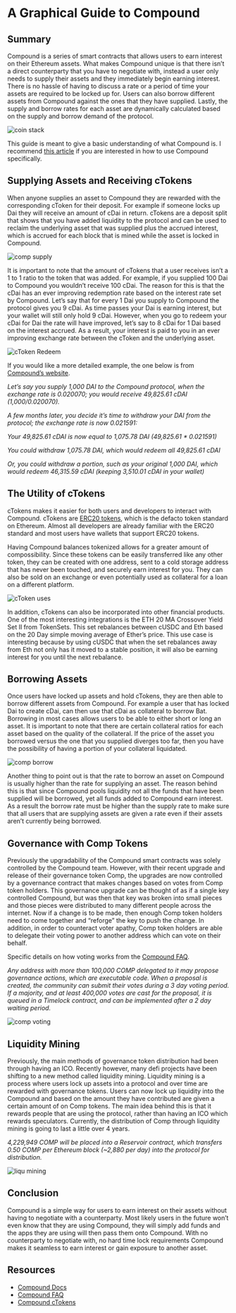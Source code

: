 # A Graphical Guide to Compound

## Summary
Compound is a series of smart contracts that allows users to earn interest on their Ethereum assets. What makes Compound unique is that there isn’t a direct counterparty that you have to negotiate with, instead a user only needs to supply their assets and they immediately begin earning interest. There is no hassle of having to discuss a rate or a period of time your assets are required to be locked up for. Users can also borrow different assets from Compound against the ones that they have supplied. Lastly, the supply and borrow rates for each asset are dynamically calculated based on the supply and borrow demand of the protocol.

![coin stack](/docs/assets/images/compound_guide/coin_stack.jpg)

This guide is meant to give a basic understanding of what Compound is. I recommend [this article](https://medium.com/compound-finance/the-compound-guide-to-supplying-borrowing-crypto-assets-94821f2950a0) if you are interested in how to use Compound specifically.

## Supplying Assets and Receiving cTokens 
When anyone supplies an asset to Compound they are rewarded with the corresponding cToken for their deposit. For example if someone locks up Dai they will receive an amount of cDai in return. cTokens are a deposit split that shows that you have added liquidity to the protocol and can be used to reclaim the underlying asset that was supplied plus the accrued interest, which is accrued for each block that is mined while the asset is locked in Compound.

![comp supply](/docs/assets/images/compound_guide/comp_supply.png)

It is important to note that the amount of cTokens that a user receives isn’t a 1 to 1 ratio to the token that was added. For example, if you supplied 100 Dai to Compound you wouldn’t receive 100 cDai. The reason for this is that the cDai has an ever improving redemption rate based on the interest rate set by Compound. Let’s say that for every 1 Dai you supply to Compound the protocol gives you 9 cDai. As time passes your Dai is earning interest, but your wallet will still only hold 9 cDai. However, when you go to redeem your cDai for Dai the rate will have improved, let’s say to 8 cDai for 1 Dai based on the interest accrued. As a result, your interest is paid to you in an ever improving exchange rate between the cToken and the underlying asset. 

![cToken Redeem](/docs/assets/images/compound_guide/cToken_redeem.png)

If you would like a more detailed example, the one below is from [Compound’s website](https://compound.finance/ctokens). 

_Let’s say you supply 1,000 DAI to the Compound protocol, when the exchange rate is 0.020070; you would receive 49,825.61 cDAI (1,000/0.020070)._

_A few months later, you decide it’s time to withdraw your DAI from the protocol; the exchange rate is now 0.021591:_

_Your 49,825.61 cDAI is now equal to 1,075.78 DAI (49,825.61 * 0.021591)_

_You could withdraw 1,075.78 DAI, which would redeem all 49,825.61 cDAI_

_Or, you could withdraw a portion, such as your original 1,000 DAI, which would redeem 46,315.59 cDAI (keeping 3,510.01 cDAI in your wallet)_


## The Utility of cTokens 

cTokens makes it easier for both users and developers to interact with Compound. cTokens are [ERC20 tokens](https://docs.ethhub.io/guides/a-straightforward-guide-erc20-tokens/), which is the defacto token standard on Ethereum. Almost all developers are already familiar with the ERC20 standard and most users have wallets that support ERC20 tokens. 

Having Compound balances tokenized allows for a greater amount of compossibility. Since these tokens can be easily transferred like any other token, they can be created with one address, sent to a cold storage address that has never been touched, and securely earn interest for you. They can also be sold on an exchange or even potentially used as collateral for a loan on a different platform. 

![cToken uses](/docs/assets/images/compound_guide/cToken_uses.png)

In addition, cTokens can also be incorporated into other financial products. One of the most interesting integrations is the ETH 20 MA Crossover Yield Set II from TokenSets. This set rebalances between cUSDC and Eth based on the 20 Day simple moving average of Ether’s price. This use case is interesting because by using cUSDC that when the set rebalances away from Eth not only has it moved to a stable position, it will also be earning interest for you until the next rebalance. 

## Borrowing Assets
Once users have locked up assets and hold cTokens, they are then able to borrow different assets from Compound. For example a user that has locked Dai to create cDai, can then use that cDai as collateral to borrow Bat. Borrowing in most cases allows users to be able to either short or long an asset. It is important to note that there are certain collateral ratios for each asset based on the quality of the collateral. If the price of the asset you borrowed versus the one that you supplied diverges too far, then you have the possibility of having a portion of your collateral liquidated.

![comp borrow](/docs/assets/images/compound_guide/comp_borrow.png)

Another thing to point out is that the rate to borrow an asset on Compound is usually higher than the rate for supplying an asset. The reason behind this is that since Compound pools liquidity not all the funds that have been supplied will be borrowed, yet all funds added to Compound earn interest. As a result the borrow rate must be higher than the supply rate to make sure that all users that are supplying assets are given a rate even if their assets aren’t currently being borrowed. 

## Governance with Comp Tokens
Previously the upgradability of the Compound smart contracts was solely controlled by the Compound team. However, with their recent upgrade and release of their governance token Comp, the upgrades are now controlled by a governance contract that makes changes based on votes from Comp token holders. This governance upgrade can be thought of as if a single key controlled Compound, but was then that key was broken into small pieces and those pieces were distributed to many different people across the internet. Now if a change is to be made, then enough Comp token holders need to come together and “reforge” the key to push the change. In addition, in order to counteract voter apathy, Comp token holders are able to delegate their voting power to another address which can vote on their behalf.

Specific details on how voting works from the [Compound FAQ](https://medium.com/compound-finance/faq-1a2636713b69). 

_Any address with more than 100,000 COMP delegated to it may propose governance actions, which are executable code. When a proposal is created, the community can submit their votes during a 3 day voting period. If a majority, and at least 400,000 votes are cast for the proposal, it is queued in a Timelock contract, and can be implemented after a 2 day waiting period._

![comp voting](/docs/assets/images/compound_guide/comp_voting.png)

## Liquidity Mining
Previously, the main methods of governance token distribution had been through having an ICO. Recently however, many defi projects have been shifting to a new method called liquidity mining. Liquidity mining is a process where users lock up assets into a protocol and over time are rewarded with governance tokens. Users can now lock up liquidity into the Compound and based on the amount they have contributed are given a certain amount of on Comp tokens. The main idea behind this is that it rewards people that are using the protocol, rather than having an ICO which rewards speculators. Currently, the distribution of Comp through liquidity mining is going to last a little over 4 years.


_4,229,949 COMP will be placed into a Reservoir contract, which transfers 0.50 COMP per Ethereum block (~2,880 per day) into the protocol for distribution._

![liqu mining](/docs/assets/images/compound_guide/liqu_mining.png)

## Conclusion
Compound is a simple way for users to earn interest on their assets without having to negotiate with a counterparty. Most likely users in the future won’t even know that they are using Compound, they will simply add funds and the apps they are using will then pass them onto Compound. With no counterparty to negotiate with, no hard time lock requirements Compound makes it seamless to earn interest or gain exposure to another asset.

## Resources

* [Compound Docs](https://compound.finance/docs)
* [Compound FAQ](https://medium.com/compound-finance/faq-1a2636713b69)
* [Compound cTokens](https://compound.finance/ctokens)

